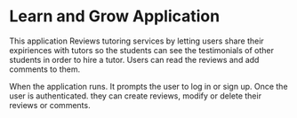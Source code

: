 # Learn and Grow Application

This application Reviews tutoring services by letting users share
their expiriences with tutors so the students can see the testimonials of other students in order to hire a tutor.
Users can read the reviews and add comments to them.

When the application runs. It prompts the user to log in or 
sign up. Once the user is authenticated. they can create reviews, modify or delete their reviews or comments.


